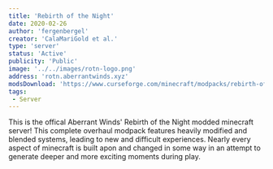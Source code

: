 ```yaml
---
title: 'Rebirth of the Night'
date: 2020-02-26
author: 'fergenbergel'
creator: 'CalaMariGold et al.'
type: 'server'
status: 'Active'
publicity: 'Public'
image: '../../images/rotn-logo.png'
address: 'rotn.aberrantwinds.xyz'
modsDownload: 'https://www.curseforge.com/minecraft/modpacks/rebirth-of-the-night'
tags:
 - Server
---
```


This is the offical Aberrant Winds' Rebirth of the Night modded minecraft server! This complete overhaul modpack features heavily modified and blended systems, leading to new and difficult experiences. Nearly every aspect of minecraft is built apon and changed in some way in an attempt to generate deeper and more exciting moments during play.